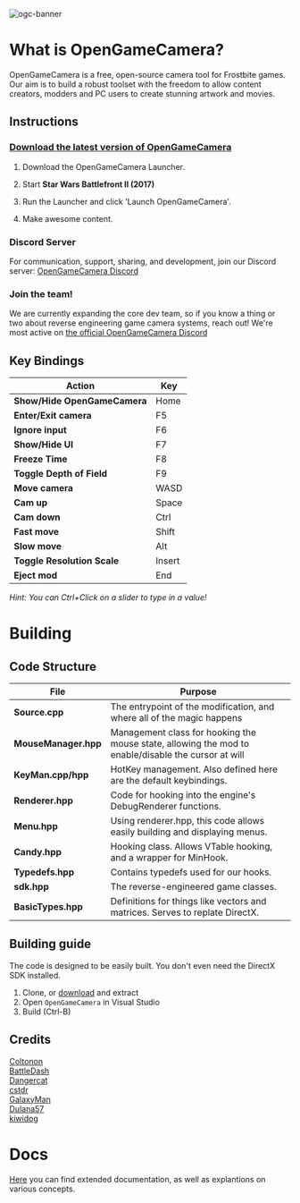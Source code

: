 ![ogc-banner](https://opengamecameralauncher.fra1.digitaloceanspaces.com/launcher-infomercial.png)

# What is OpenGameCamera?

OpenGameCamera is a free, open-source camera tool for Frostbite games. Our aim is to build a robust toolset with the freedom to allow content creators, modders and PC users to create stunning artwork and movies.

## Instructions

### [Download the latest version of OpenGameCamera](https://github.com/coltonon/OpenGameCamera/releases/download/0.8.6/OpenGameCamera.exe)

1. Download the OpenGameCamera Launcher.

2. Start **Star Wars Battlefront II (2017)**

3. Run the Launcher and click 'Launch OpenGameCamera'.

4. Make awesome content.

### Discord Server

For communication, support, sharing, and development, join our Discord server: [OpenGameCamera Discord](https://discord.gg/HZ676Ff)  

### Join the team!

We are currently expanding the core dev team, so if you know a thing or two about reverse engineering game camera systems, reach out! We're most active on [the official OpenGameCamera Discord](https://discord.gg/HZ676Ff)

## Key Bindings

| Action | Key |
| --- | --- |
| **Show/Hide OpenGameCamera** | Home |
| **Enter/Exit camera** | F5 |
| **Ignore input** | F6 |
| **Show/Hide UI** | F7 |
| **Freeze Time** | F8 |
| **Toggle Depth of Field** | F9 |
| **Move camera** | WASD |
| **Cam up** | Space |
| **Cam down** | Ctrl |
| **Fast move** | Shift |
| **Slow move** | Alt |
| **Toggle Resolution Scale** | Insert |
| **Eject mod** | End |

*Hint: You can Ctrl+Click on a slider to type in a value!*

# Building

## Code Structure

| File | Purpose |
| --- | --- |
| **Source.cpp** | The entrypoint of the modification, and where all of the magic happens |
| **MouseManager.hpp** | Management class for hooking the mouse state, allowing the mod to enable/disable the cursor at will |
| **KeyMan.cpp/hpp** | HotKey management.  Also defined here are the default keybindings. |
| **Renderer.hpp** | Code for hooking into the engine's DebugRenderer functions. |
| **Menu.hpp** | Using renderer.hpp, this code allows easily building and displaying menus. |
| **Candy.hpp** | Hooking class.  Allows VTable hooking, and a wrapper for MinHook. |
| **Typedefs.hpp** | Contains typedefs used for our hooks. |
| **sdk.hpp** | The reverse-engineered game classes. |
| **BasicTypes.hpp** | Definitions for things like vectors and matrices.  Serves to replate DirectX. |

## Building guide

The code is designed to be easily built.  You don't even need the DirectX SDK installed.

1. Clone, or [download](https://github.com/coltonon/OpenGameCamera/archive/master.zip) and extract
2. Open `OpenGameCamera` in Visual Studio
3. Build (Ctrl-B)

## Credits

[Coltonon](https://github.com/coltonon)  
[BattleDash](https://github.com/BattleDash)  
[Dangercat](https://github.com/Dangercato)  
[cstdr](https://github.com/cstdr1)  
[GalaxyMan](https://github.com/GalaxyEham)  
[Dulana57](https://github.com/Dulana57)  
[kiwidog](https://github.com/kiwidoggie)  


# Docs

[Here](https://github.com/coltonon/OpenGameCamera/tree/master/Docs) you can find extended documentation, as well as explantions on various concepts.
